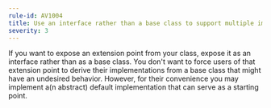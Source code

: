 ```yaml
---
rule-id: AV1004
title: Use an interface rather than a base class to support multiple implementations
severity: 3
---
```

If you want to expose an extension point from your class, expose it as an interface rather than as a base class. You don't want to force users of that extension point to derive their implementations from a base class that might have an undesired behavior. However, for their convenience you may implement a(n abstract) default implementation that can serve as a starting point.
